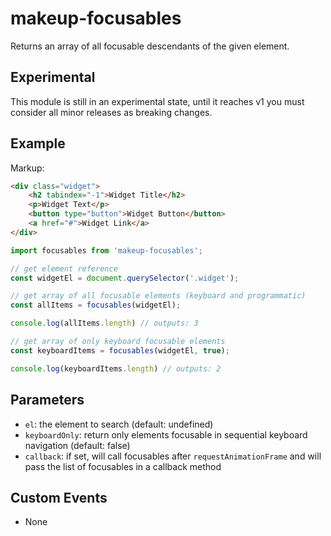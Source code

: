 # makeup-focusables

Returns an array of all focusable descendants of the given element.

## Experimental

This module is still in an experimental state, until it reaches v1 you must consider all minor releases as breaking changes.

## Example

Markup:

```html
<div class="widget">
    <h2 tabindex="-1">Widget Title</h2>
    <p>Widget Text</p>
    <button type="button">Widget Button</button>
    <a href="#">Widget Link</a>
</div>
```

```js
import focusables from 'makeup-focusables';

// get element reference
const widgetEl = document.querySelector('.widget');

// get array of all focusable elements (keyboard and programmatic)
const allItems = focusables(widgetEl);

console.log(allItems.length) // outputs: 3

// get array of only keyboard focusable elements
const keyboardItems = focusables(widgetEl, true);

console.log(keyboardItems.length) // outputs: 2
```

## Parameters

* `el`: the element to search (default: undefined)
* `keyboardOnly`: return only elements focusable in sequential keyboard navigation (default: false)
* `callback`: if set, will call focusables after `requestAnimationFrame` and will pass the list of focusables in a callback method

## Custom Events

* None
